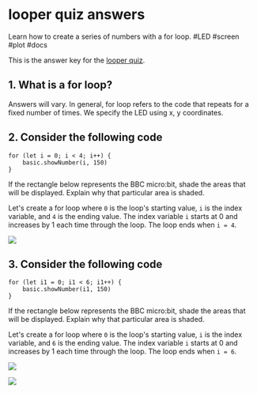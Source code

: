 # looper quiz answers

Learn how to create a series of numbers with a for loop. #LED #screen #plot #docs

This is the answer key for the [looper quiz](/microbit/lessons/looper/quiz).

## 1. What is a for loop?

Answers will vary. In general, for loop refers to the code that repeats for a fixed number of times. We specify the LED using x, y coordinates.

## 2. Consider the following code

```
for (let i = 0; i < 4; i++) {
    basic.showNumber(i, 150)
}
```

If the rectangle below represents the BBC micro:bit, shade the areas that will be displayed. Explain why that particular area is shaded.

Let's create a for loop where `0` is the loop's starting value, `i` is the index variable, and `4` is the ending value. The index variable `i` starts at 0 and increases by 1 each time through the loop. The loop ends when `i = 4`.

![](/static/mb/lessons/looper-0.png)

## 3. Consider the following code

```
for (let i1 = 0; i1 < 6; i1++) {
    basic.showNumber(i1, 150)
}
```

If the rectangle below represents the BBC micro:bit, shade the areas that will be displayed. Explain why that particular area is shaded.

Let's create a for loop where `0` is the loop's starting value, `i` is the index variable, and `6` is the ending value. The index variable `i` starts at 0 and increases by 1 each time through the loop. The loop ends when `i = 6`.

![](/static/mb/lessons/looper-0.png)

![](/static/mb/lessons/looper-1.png)

